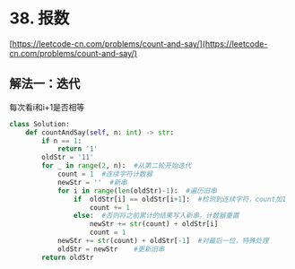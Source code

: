 # 38. 报数

[https://leetcode-cn.com/problems/count-and-say/](https://leetcode-cn.com/problems/count-and-say/)

## 解法一：迭代

每次看i和i+1是否相等

```python
class Solution:
    def countAndSay(self, n: int) -> str:
        if n == 1:
            return '1'
        oldStr = '11'
        for _ in range(2, n):  #从第二轮开始迭代
            count = 1  #连续字符计数器
            newStr = ''  #新串
            for i in range(len(oldStr)-1):  #遍历旧串
                if  oldStr[i] == oldStr[i+1]:  #检测到连续字符，count加1
                    count += 1
                else:  #否则将之前累计的结果写入新串，计数器重置
                    newStr += str(count) + oldStr[i]
                    count = 1          
            newStr += str(count) + oldStr[-1]  #对最后一位，特殊处理
            oldStr = newStr    #更新旧串
        return oldStr
```

